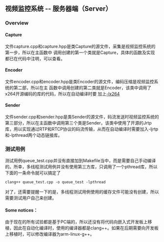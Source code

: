 ## 视频监控系统 -- 服务器端（Server）

### Overview

#### Capture
文件capture.cpp和capture.hpp是类Capture的源文件，采集是视频监控系统的第一步，所以在主函数中
调用创建的第一个类就是Capture，具体的函数及实现都已在代码中注明，可以查看。

#### Encoder
文件encoder.cpp和encoder.hpp是类Encoder的源文件，编码压缩是视频监控系统的第二部，所以在主
函数中调用创建的第二类就是Encoder，该类中调用了x264开源编码的库的代码，所以在自动编译时要
加上<u>-lx264</u>

#### Sender
文件sender.cpp和sender.hpp是类Sender的源文件，码流发送时视频监控系统的第三部分，所以在主函数中调用第三个类是Sender，该类中使用了开源的Jrtp库，用以实现通过RTP和RTCP协议的码流传输，从而在自动编译时需要加入-ljrtp和-lpthread两个动态链接库。

### 测试用例
测试用例queue_test.cpp并没有直接加到Makefile当中，而是需要自己手动编译的。所幸，多线程测试用例并没有使用第三方库，只调用了一个pthread库，所以下面的一条命令就可以搞定了
``` Sh
clang++ queue_test.cpp -o queue_test -lpthread
```
对了，还需要提醒一下的是，多线程测试用例使用的缓存文件可能没有创建，所以需要测试用户自己来创建。

#### Some notices：
由于现在的所有试验都是基于PC端的，所以还没有将代码向嵌入式开发板上移植，因此在自动化编译时，使用的编译器都是clang++。如果在后期需要向开发板上移植时，可以修改编译器为arm-linux-g++。
